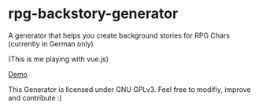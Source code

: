 # rpg-backstory-generator

A generator that helps you create background stories for RPG Chars (currently in German only)

(This is me playing with vue.js)

[Demo](http://gruenewuerfel.de/tools/)

This Generator is licensed under GNU GPLv3. Feel free to modifiy, improve and contribute :) 
